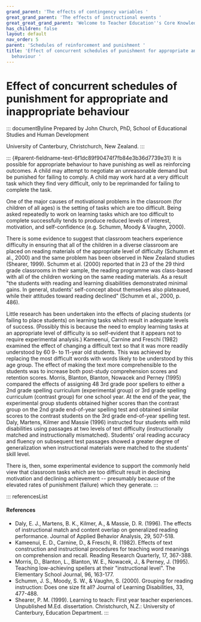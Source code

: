 ```yaml
---
grand_parent: 'The effects of contingency variables '
great_grand_parent: 'The effects of instructional events '
great_great_grand_parent: 'Welcome to Teacher Education''s Core Knowledge and Skills.'
has_children: false
layout: default
nav_order: 5
parent: 'Schedules of reinforcement and punishment '
title: 'Effect of concurrent schedules of punishment for appropriate and inappropriate
  behaviour '
---
```

# Effect of concurrent schedules of punishment for appropriate and inappropriate behaviour 


::: documentByline
Prepared by John Church, PhD, School of Educational Studies and Human
Development

University of Canterbury, Christchurch, New Zealand.
:::

::: {#parent-fieldname-text-6f1dc89f90474f7fb84e3b36d7739e31}
It is possible for appropriate behaviour to have punishing as well as
reinforcing outcomes. A child may attempt to negotiate an unreasonable
demand but be punished for failing to comply. A child may work hard at a
very difficult task which they find very difficult, only to be
reprimanded for failing to complete the task.

One of the major causes of motivational problems in the classroom (for
children of all ages) is the setting of tasks which are too difficult.
Being asked repeatedly to work on learning tasks which are too difficult
to complete successfully tends to produce reduced levels of interest,
motivation, and self-confidence (e.g. Schumm, Moody & Vaughn, 2000).

There is some evidence to suggest that classroom teachers experience
difficulty in ensuring that all of the children in a diverse classroom
are placed on reading materials of the appropriate level of difficulty
(Schumm et al., 2000) and the same problem has been observed in New
Zealand studies (Shearer, 1999). Schumm et al. (2000) reported that in
23 of the 29 third grade classrooms in their sample, the reading
programme was class-based with all of the children working on the same
reading materials. As a result \"the students with reading and learning
disabilities demonstrated minimal gains. In general, students\'
self-concept about themselves also plateaued, while their attitudes
toward reading declined\" (Schumm et al., 2000, p. 486).

Little research has been undertaken into the effects of placing students
(or failing to place students) on learning tasks which result in
adequate levels of success. (Possibly this is because the need to employ
learning tasks at an appropriate level of difficulty is so self-evident
that it appears not to require experimental analysis.) Kameenui, Carnine
and Freschi (1982) examined the effect of changing a difficult text so
that it was more readily understood by 60 9- to 11-year old students.
This was achieved by replacing the most difficult words with words
likely to be understood by this age group. The effect of making the text
more comprehensible to the students was to increase both post-study
comprehension scores and retention scores. Morris, Blanton, Blanton,
Nowacek and Perney (1995) compared the effects of assigning 48 3rd grade
poor spellers to either a 2nd grade spelling curriculum (experimental
group) or 3rd grade spelling curriculum (contrast group) for one school
year. At the end of the year, the experimental group students obtained
higher scores than the contrast group on the 2nd grade end-of-year
spelling test and obtained similar scores to the contrast students on
the 3rd grade end-of-year spelling test. Daly, Martens, Kilmer and
Massie (1996) instructed four students with mild disabilities using
passages at two levels of text difficulty (instructionally matched and
instructionally mismatched). Students' oral reading accuracy and fluency
on subsequent test passages showed a greater degree of generalization
when instructional materials were matched to the students' skill level.

There is, then, some experimental evidence to support the commonly held
view that classroom tasks which are too difficult result in declining
motivation and declining achievement -- presumably because of the
elevated rates of punishment (failure) which they generate.
:::

::: referencesList
#### References

-   Daly, E. J., Martens, B. K., Kilmer, A., & Massie, D. R. (1996). The
    effects of instructional match and content overlap on generalized
    reading performance. Journal of Applied Behavior Analysis, 29,
    507-518.
-   Kameenui, E. D., Carnine, D., & Freschi, R. (1982). Effects of text
    construction and instructional procedures for teaching word meanings
    on comprehension and recall. Reading Research Quarterly, 17,
    367-388.
-   Morris, D., Blanton, L., Blanton, W. E., Nowacek, J., & Perney, J.
    (1995). Teaching low-achieving spellers at their "instructional
    level". The Elementary School Journal, 96, 163-177.
-   Schumm, J. S., Moody, S. W., & Vaughn, S. (2000). Grouping for
    reading instruction: Does one size fit all? Journal of Learning
    Disabilities, 33, 477-488.
-   Shearer, P. M. (1999). Learning to teach: First year teacher
    experiences. Unpublished M.Ed. dissertation. Christchurch, N.Z.:
    University of Canterbury, Education Department.
:::
